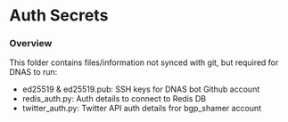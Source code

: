 # Auth Secrets

### Overview

This folder contains files/information not synced with git, but required for DNAS to run:

- ed25519 & ed25519.pub: SSH keys for DNAS bot Github account
- redis_auth.py: Auth details to connect to Redis DB
- twitter_auth.py: Twitter API auth details fror bgp_shamer account

